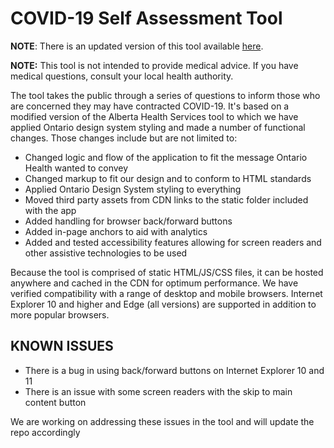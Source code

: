 # COVID-19 Self Assessment Tool

**NOTE**: There is an updated version of this tool available [here](https://github.com/ongov/covid-19-self-assessment-v2.8).

**NOTE:** This tool is not intended to provide medical advice. If you have medical questions, consult your local health authority.

The tool takes the public through a series of questions to inform those who are concerned they may have contracted COVID-19. It's based on a modified version of the Alberta Health Services tool to which we have applied Ontario design system styling and made a number of functional changes. Those changes include but are not limited to:

- Changed logic and flow of the application to fit the message Ontario Health wanted to convey
- Changed markup to fit our design and to conform to HTML standards
- Applied Ontario Design System styling to everything
- Moved third party assets from CDN links to the static folder included with the app
- Added handling for browser back/forward buttons
- Added in-page anchors to aid with analytics
- Added and tested accessibility features allowing for screen readers and other assistive technologies to be used

Because the tool is comprised of static HTML/JS/CSS files, it can be hosted anywhere and cached in the CDN for optimum performance. We have verified compatibility with a range of desktop and mobile browsers. Internet Explorer 10 and higher and Edge (all versions) are supported in addition to more popular browsers.

## KNOWN ISSUES

- There is a bug in using back/forward buttons on Internet Explorer 10 and 11
- There is an issue with some screen readers with the skip to main content button

We are working on addressing these issues in the tool and will update the repo accordingly
